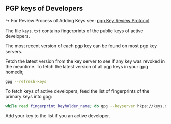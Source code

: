 ## PGP keys of Developers

↳ For Review Process of Adding Keys see: [pgp Key Review Protocol](pgp_key_review_protocol.md)

The file `keys.txt` contains fingerprints of the public keys of active developers.

The most recent version of each pgp key can be found on most pgp key servers.

Fetch the latest version from the key server to see if any key was revoked in the meantime.
To fetch the latest version of all pgp keys in your gpg homedir,

```sh
gpg --refresh-keys
```

To fetch keys of active developers, feed the list of fingerprints of the primary keys into gpg:

```sh
while read fingerprint keyholder_name; do gpg --keyserver hkps://keys.openpgp.org --recv-keys ${fingerprint}; done < ./keys.txt
```

Add your key to the list if you an active developer.

